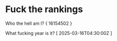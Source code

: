 # Fuck the rankings

Who the hell am I?
{ 16154502 }

What fucking year is it?
[ 2025-03-16T04:30:00Z ]
